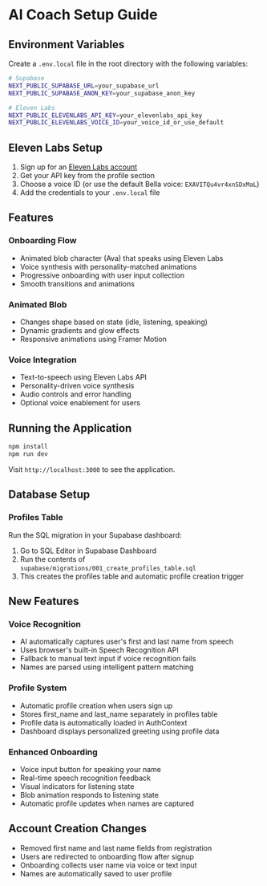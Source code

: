 # AI Coach Setup Guide

## Environment Variables

Create a `.env.local` file in the root directory with the following variables:

```bash
# Supabase
NEXT_PUBLIC_SUPABASE_URL=your_supabase_url
NEXT_PUBLIC_SUPABASE_ANON_KEY=your_supabase_anon_key

# Eleven Labs
NEXT_PUBLIC_ELEVENLABS_API_KEY=your_elevenlabs_api_key
NEXT_PUBLIC_ELEVENLABS_VOICE_ID=your_voice_id_or_use_default
```

## Eleven Labs Setup

1. Sign up for an [Eleven Labs account](https://elevenlabs.io/)
2. Get your API key from the profile section
3. Choose a voice ID (or use the default Bella voice: `EXAVITQu4vr4xnSDxMaL`)
4. Add the credentials to your `.env.local` file

## Features

### Onboarding Flow
- Animated blob character (Ava) that speaks using Eleven Labs
- Voice synthesis with personality-matched animations
- Progressive onboarding with user input collection
- Smooth transitions and animations

### Animated Blob
- Changes shape based on state (idle, listening, speaking)
- Dynamic gradients and glow effects
- Responsive animations using Framer Motion

### Voice Integration
- Text-to-speech using Eleven Labs API
- Personality-driven voice synthesis
- Audio controls and error handling
- Optional voice enablement for users

## Running the Application

```bash
npm install
npm run dev
```

Visit `http://localhost:3000` to see the application.

## Database Setup

### Profiles Table
Run the SQL migration in your Supabase dashboard:
1. Go to SQL Editor in Supabase Dashboard
2. Run the contents of `supabase/migrations/001_create_profiles_table.sql`
3. This creates the profiles table and automatic profile creation trigger

## New Features

### Voice Recognition
- AI automatically captures user's first and last name from speech
- Uses browser's built-in Speech Recognition API
- Fallback to manual text input if voice recognition fails
- Names are parsed using intelligent pattern matching

### Profile System
- Automatic profile creation when users sign up
- Stores first_name and last_name separately in profiles table
- Profile data is automatically loaded in AuthContext
- Dashboard displays personalized greeting using profile data

### Enhanced Onboarding
- Voice input button for speaking your name
- Real-time speech recognition feedback
- Visual indicators for listening state
- Blob animation responds to listening state
- Automatic profile updates when names are captured

## Account Creation Changes

- Removed first name and last name fields from registration
- Users are redirected to onboarding flow after signup
- Onboarding collects user name via voice or text input
- Names are automatically saved to user profile
